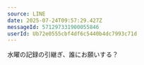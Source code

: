 ```yaml
---
source: LINE
date: 2025-07-24T09:57:29.427Z
messageId: 571297331900055846
userId: Ub72e0555cbf4df6c5440b4dc7993c71d
---
```


水曜の記録の引継ぎ、誰にお願いする？